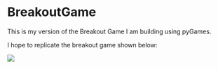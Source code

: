# BreakoutGame
This is my version of the Breakout Game I am building using pyGames.

I hope to replicate the breakout game shown below:

<img src="https://upload.wikimedia.org/wikipedia/en/thumb/c/cd/Breakout_game_screenshot.png/220px-Breakout_game_screenshot.png">

